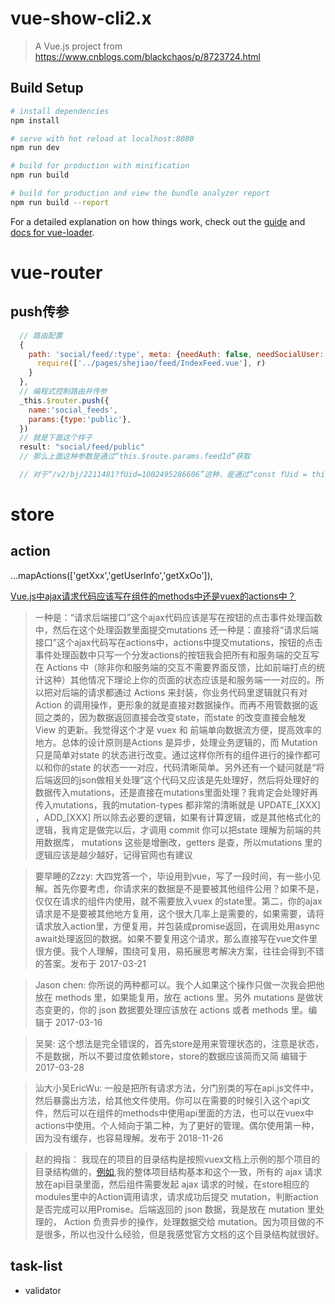 # vue-show-cli2.x

> A Vue.js project from https://www.cnblogs.com/blackchaos/p/8723724.html

## Build Setup

``` bash
# install dependencies
npm install

# serve with hot reload at localhost:8080
npm run dev

# build for production with minification
npm run build

# build for production and view the bundle analyzer report
npm run build --report
```

For a detailed explanation on how things work, check out the [guide](http://vuejs-templates.github.io/webpack/) and [docs for vue-loader](http://vuejs.github.io/vue-loader).


# vue-router
## push传参
```javascript
  // 路由配置
  {
    path: 'social/feed/:type', meta: {needAuth: false, needSocialUser: true}, name: 'social_feeds', component: r => {
      require(['../pages/shejiao/feed/IndexFeed.vue'], r)
    }
  },
  // 编程式控制路由并传参
  _this.$router.push({
    name:'social_feeds',
    params:{type:'public'},
  })
  // 就是下面这个样子
  result: "social/feed/public"
  // 那么上面这种参数是通过“this.$route.params.feedId”获取

  // 对于“/v2/bj/2211481?fUid=1002495286606”这种，是通过“const fUid = this.$route.query.fUid”取得参数

```

# store
## action
...mapActions(['getXxx','getUserInfo','getXxOo']),

[Vue.js中ajax请求代码应该写在组件的methods中还是vuex的actions中？](https://www.zhihu.com/question/57133837)
> 一种是：“请求后端接口”这个ajax代码应该是写在按钮的点击事件处理函数中，然后在这个处理函数里面提交mutations 还一种是：直接将“请求后端接口”这个ajax代码写在actions中，actions中提交mutations，按钮的点击事件处理函数中只写一个分发actions的按钮我会把所有和服务端的交互写在 Actions 中（除非你和服务端的交互不需要界面反馈，比如前端打点的统计这种）其他情况下理论上你的页面的状态应该是和服务端一一对应的。所以把对后端的请求都通过 Actions 来封装，你业务代码里逻辑就只有对Action 的调用操作，更形象的就是直接对数据操作。而再不用管数据的返回之类的，因为数据返回直接会改变state，而state 的改变直接会触发 View 的更新。我觉得这个才是 vuex 和 前端单向数据流方便，提高效率的地方。总体的设计原则是Actions 是异步，处理业务逻辑的，而 Mutation 只是简单对state 的状态进行改变。通过这样你所有的组件进行的操作都可以和你的state 的状态一一对应，代码清晰简单。另外还有一个疑问就是“将后端返回的json做相关处理”这个代码又应该是先处理好，然后将处理好的数据传入mutations，还是直接在mutations里面处理？我肯定会处理好再传入mutations，我的mutation-types 都非常的清晰就是 UPDATE_[XXX] ，ADD_[XXX] 所以除去必要的逻辑，如果有计算逻辑，或是其他格式化的逻辑，我肯定是做完以后，才调用 commit 你可以把state 理解为前端的共用数据库， mutations 这些是增删改，getters 是查，所以mutations 里的逻辑应该是越少越好，记得官网也有建议

> 要早睡的Zzzy: 大四党答一个，毕设用到vue，写了一段时间，有一些小见解。首先你要考虑，你请求来的数据是不是要被其他组件公用？如果不是，仅仅在请求的组件内使用，就不需要放入vuex 的state里。第二，你的ajax请求是不是要被其他地方复用，这个很大几率上是需要的，如果需要，请将请求放入action里，方便复用，并包装成promise返回，在调用处用async await处理返回的数据。如果不要复用这个请求，那么直接写在vue文件里很方便。我个人理解，围绕可复用，易拓展思考解决方案，往往会得到不错的答案。发布于 2017-03-21

> Jason chen: 你所说的两种都可以。我个人如果这个操作只做一次我会把他放在 methods 里，如果能复用，放在 actions 里。另外 mutations 是做状态变更的，你的 json 数据要处理应该放在 actions 或者 methods 里。编辑于 2017-03-16

> 吴昊: 这个想法是完全错误的，首先store是用来管理状态的，注意是状态，不是数据，所以不要过度依赖store，store的数据应该简而又简 编辑于 2017-03-28

> 汕大小吴EricWu: 一般是把所有请求方法，分门别类的写在api.js文件中，然后暴露出方法，给其他文件使用。你可以在需要的时候引入这个api文件，然后可以在组件的methods中使用api里面的方法，也可以在vuex中actions中使用。个人倾向于第二种，为了更好的管理。偶尔使用第一种，因为没有缓存，也容易理解。发布于 2018-11-26

> 赵的拇指： 我现在的项目的目录结构是按照vuex文档上示例的那个项目的目录结构做的，[例如](https://vuex.vuejs.org/zh/guide/structure.html),我的整体项目结构基本和这个一致，所有的 ajax 请求放在api目录里面，然后组件需要发起 ajax 请求的时候，在store相应的modules里中的Action调用请求，请求成功后提交 mutation，判断action是否完成可以用Promise。后端返回的 json 数据，我是放在 mutation 里处理的， Action 负责异步的操作，处理数据交给 mutation。因为项目做的不是很多，所以也没什么经验，但是我感觉官方文档的这个目录结构就很好。

## task-list
- validator
